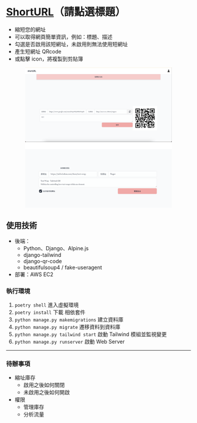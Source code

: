 # [ShortURL](http://57.180.56.41:8000/)（請點選標題）

- 縮短您的網址
- 可以取得網頁簡單資訊，例如：標題、描述
- 勾選是否啟用該短網址，未啟用則無法使用短網址
- 產生短網址 QRcode
- 或點擊 icon，將複製到剪貼簿

<div align="center">
    <img src="cover.png" alt="Image1" width="400">
    <img src="cover1.png" alt="Image2" width="400">
</div>

## 使用技術

- 後端：
  - Python、Django、Alpine.js
  - django-tailwind
  - django-qr-code
  - beautifulsoup4 / fake-useragent
- 部署：AWS EC2

### 執行環境

1. `poetry shell` 進入虛擬環境
2. `poetry install` 下載 相依套件
3. `python manage.py makemigrations` 建立資料庫
4. `python manage.py migrate` 遷移資料到資料庫
5. `python manage.py tailwind start` 啟動 Tailwind 模組並監視變更
6. `python manage.py runserver` 啟動 Web Server

---

### 待辦事項

- 縮址庫存
  - 啟用之後如何關閉
  - 未啟用之後如何開啟
- 權限
  - 管理庫存
  - 分析流量
